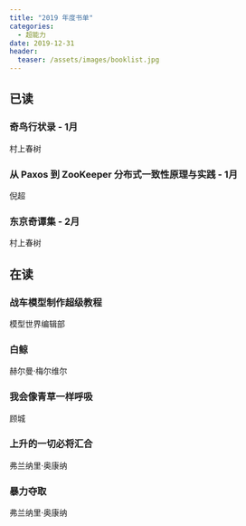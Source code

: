 ```yaml
---
title: "2019 年度书单"
categories:
  - 超能力
date: 2019-12-31
header:
  teaser: /assets/images/booklist.jpg
---
```


## 已读

### 奇鸟行状录 - 1月
村上春树

### 从 Paxos 到 ZooKeeper 分布式一致性原理与实践 - 1月
倪超

### 东京奇谭集 - 2月
村上春树

## 在读

### 战车模型制作超级教程
模型世界编辑部

### 白鲸
赫尔曼·梅尔维尔

### 我会像青草一样呼吸
顾城

### 上升的一切必将汇合
弗兰纳里·奥康纳

### 暴力夺取
弗兰纳里·奥康纳
